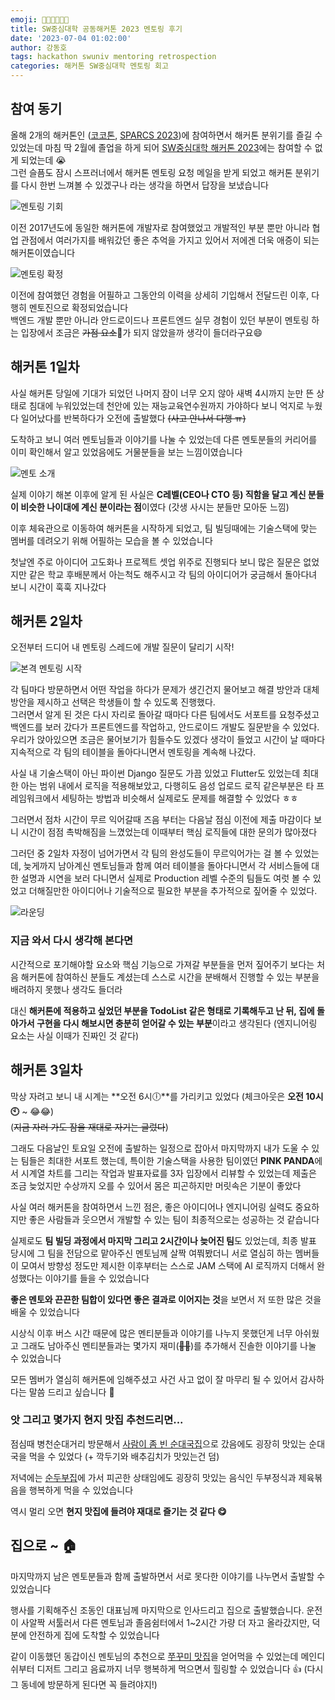 ```yaml
---
emoji: 👨‍💻👩‍💻👨‍🏫
title: SW중심대학 공동해커톤 2023 멘토링 후기
date: '2023-07-04 01:02:00'
author: 강동호
tags: hackathon swuniv mentoring retrospection
categories: 해커톤 SW중심대학 멘토링 회고
---
```


## 참여 동기
올해 2개의 해커톤인 ([코코톤](https://ivy-periodical-1dc.notion.site/8f571e47478346739e53a60a3d9735fb), [SPARCS 2023](https://festa.io/events/3006))에 참여하면서 해커톤 분위기를 즐길 수 있었는데 마침 딱 2월에 졸업을 하게 되어 [SW중심대학 해커톤 2023](https://www.swuniv.kr/56/?q=YToxOntzOjEyOiJrZXl3b3JkX3R5cGUiO3M6MzoiYWxsIjt9&bmode=view&idx=15247030&t=board)에는 참여할 수 없게 되었는데 😭  
그런 슬픔도 잠시 스프러너에서 해커톤 멘토링 요청 메일을 받게 되었고 해커톤 분위기를 다시 한번 느껴볼 수 있겠구나 라는 생각을 하면서 답장을 보냈습니다

![멘토링 기회](imgs/invite.png)

이전 2017년도에 동일한 해커톤에 개발자로 참여했었고 개발적인 부분 뿐만 아니라 협업 관점에서 여러가지를 배워갔던 좋은 추억을 가지고 있어서 저에겐 더욱 애증이 되는 해커톤이였습니다

![멘토링 확정](imgs/accept.png)

이전에 참여했던 경험을 어필하고 그동안의 이력을 상세히 기입해서 전달드린 이후, 다행히 멘토진으로 확정되었습니다  
백엔드 개발 뿐만 아니라 안드로이드나 프론트엔드 실무 경험이 있던 부분이 멘토링 하는 입장에서 조금은 ~~가점 요소~~🤔가 되지 않았을까 생각이 들더라구요😄

## 해커톤 1일차
사실 해커톤 당일에 기대가 되었던 나머지 잠이 너무 오지 않아 새벽 4시까지 눈만 뜬 상태로 침대에 누워있었는데 천안에 있는 재능교육연수원까지 가야하다 보니 억지로 누웠다 일어났다를 반복하다가 오전에 출발했다 ~~(사고 안나서 다행 ㅠ)~~

도착하고 보니 여러 멘토님들과 이야기를 나눌 수 있었는데 다른 멘토분들의 커리어를 이미 확인해서 알고 있었음에도 거물분들을 보는 느낌이였습니다

![멘토 소개](imgs/introduce_mentor.jpg)

실제 이야기 해본 이후에 알게 된 사실은 **C레벨(CEO나 CTO 등) 직함을 달고 계신 분들이 비슷한 나이대에 계신 분이라는 점**이였다 (갓생 사시는 분들만 모아둔 느낌)

이후 체육관으로 이동하여 해커톤을 시작하게 되었고, 팀 빌딩때에는 기술스택에 맞는 멤버를 데려오기 위해 어필하는 모습을 볼 수 있었습니다

첫날엔 주로 아이디어 고도화나 프로젝트 셋업 위주로 진행되다 보니 많은 질문은 없었지만 같은 학교 후배분께서 아는척도 해주시고 각 팀의 아이디어가 궁금해서 돌아다녀 보니 시간이 훅훅 지나갔다

## 해커톤 2일차

오전부터 드디어 내 멘토링 스레드에 개발 질문이 달리기 시작!

![본격 멘토링 시작](imgs/start-mentoring.png)

각 팀마다 방문하면서 어떤 작업을 하다가 문제가 생긴건지 물어보고 해결 방안과 대체 방안을 제시하고 선택은 학생들이 할 수 있도록 진행했다.  
그러면서 알게 된 것은 다시 자리로 돌아갈 때마다 다른 팀에서도 서포트를 요청주셨고 백엔드를 보러 갔다가 프론트엔드를 작업하고, 안드로이드 개발도 질문받을 수 있었다.  
우리가 앉아있으면 조금은 물어보기가 힘들수도 있겠다 생각이 들었고 시간이 날 때마다 지속적으로 각 팀의 테이블을 돌아다니면서 멘토링을 계속해 나갔다.

사실 내 기술스택이 아닌 파이썬 Django 질문도 가끔 있었고 Flutter도 있었는데 최대한 아는 범위 내에서 로직을 적용해보았고, 다행히도 음성 업로드 로직 같은부분은 타 프레임워크에서 세팅하는 방법과 비슷해서 실제로도 문제를 해결할 수 있었다 ㅎㅎ

그러면서 점차 시간이 무르 익어갈때 즈음 부터는 다음날 점심 이전에 제출 마감이다 보니 시간이 점점 촉박해짐을 느꼈었는데 이때부터 핵심 로직들에 대한 문의가 많아졌다  

그러던 중 2일차 자정이 넘어가면서 각 팀의 완성도들이 무르익어가는 걸 볼 수 있었는데, 늦게까지 남아계신 멘토님들과 함께 여러 테이블을 돌아다니면서 각 서비스들에 대한 설명과 시연을 보러 다니면서 실제로 Production 레벨 수준의 팀들도 여럿 볼 수 있었고 더해질만한 아이디어나 기술적으로 필요한 부분을 추가적으로 짚어줄 수 있었다.

![라운딩](imgs/rounding.jpg)

### 지금 와서 다시 생각해 본다면

시간적으로 포기해야할 요소와 핵심 기능으로 가져갈 부분들을 먼저 짚어주기 보다는 처음 해커톤에 참여하신 분들도 계셨는데 스스로 시간을 분배해서 진행할 수 있는 부분을 배려하지 못했나 생각도 들더라 

대신 **해커톤에 적용하고 싶었던 부분을 TodoList 같은 형태로 기록해두고 난 뒤, 집에 돌아가서 구현을 다시 해보시면 충분히 얻어갈 수 있는 부분**이라고 생각된다 (엔지니어링 요소는 사실 이때가 진짜인 것 같다)

## 해커톤 3일차

막상 자려고 보니 내 시계는 **오전 6시🕕**를 가리키고 있었다 (체크아웃은 **오전 10시🕙** ~ 😂😂)  
(~~지금 자러 가도 잠을 재대로 자기는 글렀다~~)

그래도 다음날인 토요일 오전에 출발하는 일정으로 잡아서 마지막까지 내가 도울 수 있는 팀들은 최대한 서포트 했는데, 특이한 기술스택을 사용한 팀이였던 **PINK PANDA**에서 시계열 차트를 그리는 작업과 발표자료를 3자 입장에서 리뷰할 수 있었는데 제출은 조금 늦었지만 수상까지 오를 수 있어서 몸은 피곤하지만 머릿속은 기분이 좋았다

사실 여러 해커톤을 참여하면서 느낀 점은, 좋은 아이디어나 엔지니어링 실력도 중요하지만 좋은 사람들과 웃으면서 개발할 수 있는 팀이 최종적으로는 성공하는 것 같습니다

실제로도 **팀 빌딩 과정에서 마지막 그리고 2시간이나 늦어진 팀**도 있었는데, 최종 발표 당시에 그 팀을 전담으로 맡아주신 멘토님께 살짝 여쭤봤더니 서로 열심히 하는 멤버들이 모여서 방향성 정도만 제시한 이후부터는 스스로 JAM 스택에 AI 로직까지 더해서 완성했다는 이야기를 들을 수 있었습니다

**좋은 멘토와 끈끈한 팀합이 있다면 좋은 결과로 이어지는 것**을 보면서 저 또한 많은 것을 배울 수 있었습니다

시상식 이후 버스 시간 때문에 많은 멘티분들과 이야기를 나누지 못했던게 너무 아쉬웠고 그래도 남아주신 멘티분들과는 몇가지 재미(~~🍻🍗~~)를 추가해서 진솔한 이야기를 나눌 수 있었습니다

모든 멤버가 열심히 해커톤에 임해주셨고 사건 사고 없이 잘 마무리 될 수 있어서 감사하다는 말씀 드리고 싶습니다 🙇

### 앗 그리고 몇가지 현지 맛집 추천드리면...
점심때 병천순대거리 방문해서 [사람이 좀 빈 순대국집](https://naver.me/FArQzIcD)으로 갔음에도 굉장히 맛있는 순대국을 먹을 수 있었다 (+ 깍두기와 배추김치가 맛있는건 덤)

저녁에는 [순두부집](https://naver.me/5tjiX0UP)에 가서 피곤한 상태임에도 굉장히 맛있는 음식인 두부정식과 제육볶음을 행복하게 먹을 수 있었습니다

역시 멀리 오면 **현지 맛집에 들려야 재대로 즐기는 것 같다 😋** 

## 집으로 ~ 🏠

마지막까지 남은 멘토분들과 함께 출발하면서 서로 못다한 이야기를 나누면서 출발할 수 있었습니다

행사를 기획해주신 조동인 대표님께 마지막으로 인사드리고 집으로 출발했습니다.
운전이 사알짝 서툴러서 다른 멘토님과 졸음쉼터에서 1~2시간 가량 더 자고 올라갔지만, 덕분에 안전하게 집에 도착할 수 있었습니다

같이 이동했던 동갑이신 멘토님의 추천으로 [쭈꾸미 맛집](https://naver.me/xIh2dSIQ)을 얻어먹을 수 있었는데 메인디쉬부터 디저트 그리고 음료까지 너무 행복하게 먹으면서 힐링할 수 있었습니다 👍 (다시 그 동네에 방문하게 된다면 꼭 들려야지!)
